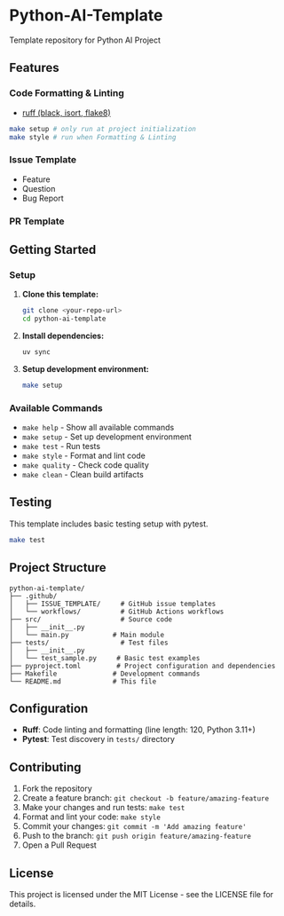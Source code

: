 # Python-AI-Template

Template repository for Python AI Project

## Features

### Code Formatting & Linting

- [ruff (black, isort, flake8)](https://github.com/astral-sh/ruff)

```bash
make setup # only run at project initialization
make style # run when Formatting & Linting
```

### Issue Template

- Feature
- Question
- Bug Report

### PR Template

## Getting Started

### Setup

1. **Clone this template:**

   ```bash
   git clone <your-repo-url>
   cd python-ai-template
   ```

2. **Install dependencies:**

   ```bash
   uv sync
   ```

3. **Setup development environment:**

   ```bash
   make setup
   ```

### Available Commands

- `make help` - Show all available commands
- `make setup` - Set up development environment
- `make test` - Run tests
- `make style` - Format and lint code
- `make quality` - Check code quality
- `make clean` - Clean build artifacts

## Testing

This template includes basic testing setup with pytest.

```bash
make test
```

## Project Structure

```
python-ai-template/
├── .github/
│   ├── ISSUE_TEMPLATE/     # GitHub issue templates
│   └── workflows/          # GitHub Actions workflows
├── src/                    # Source code
│   ├── __init__.py
│   └── main.py           # Main module
├── tests/                  # Test files
│   ├── __init__.py
│   └── test_sample.py     # Basic test examples
├── pyproject.toml         # Project configuration and dependencies
├── Makefile              # Development commands
└── README.md             # This file
```

## Configuration

- **Ruff**: Code linting and formatting (line length: 120, Python 3.11+)
- **Pytest**: Test discovery in `tests/` directory

## Contributing

1. Fork the repository
2. Create a feature branch: `git checkout -b feature/amazing-feature`
3. Make your changes and run tests: `make test`
4. Format and lint your code: `make style`
5. Commit your changes: `git commit -m 'Add amazing feature'`
6. Push to the branch: `git push origin feature/amazing-feature`
7. Open a Pull Request

## License

This project is licensed under the MIT License - see the LICENSE file for details.

